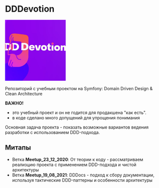 DDDevotion
==========

<img src="logo.jpg" alt="DDDevotion" width="200"/>

Репозиторий с учебным проектом на Symfony: Domain Driven Design & Clean Architecture

**ВАЖНО!**
 - это учебный проект и он не годится для продакшена "как есть".
 - в коде сделано много допущений для упрощения понимания 
 
Основная задача проекта - показать возможные вариантов ведения разработки с использованием DDD-подхода.

Митапы
------

 - Ветка **Meetup_23_12_2020**: От теории к коду - рассматриваем реализцию проекта с применением DDD-подхода и чистой архитектуры
 - Ветка **Meetup_19_08_2021**: DDDocs - подход к сбору документации, используя тактические DDD-паттерны и особенности архитектуры
